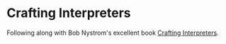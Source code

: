 # Crafting Interpreters

Following along with Bob Nystrom's excellent book [Crafting Interpreters](https://craftinginterpreters.com/).

